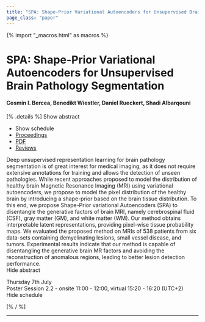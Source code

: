 ```yaml
---
title: "SPA: Shape-Prior Variational Autoencoders for Unsupervised Brain Pathology Segmentation"
page_class: "paper"
---
```


{% import "_macros.html" as macros %}

# SPA: Shape-Prior Variational Autoencoders for Unsupervised Brain Pathology Segmentation

#### Cosmin I. Bercea, Benedikt Wiestler, Daniel Rueckert, Shadi Albarqouni

[% .details %]
<a class="toggle_visibility" data-selector=".abstract" data-level="3">Show abstract</a>
- <a class="toggle_visibility" data-selector=".schedule" data-level="3">Show schedule</a>
- <a href="">Proceedings</a>
- <a href="https://openreview.net/pdf?id=mB_V8ThxY8Z">PDF</a>
- <a href="https://openreview.net/forum?id=mB_V8ThxY8Z">Reviews</a>

<p>
    <span class="abstract">
        Deep unsupervised representation learning for brain pathology segmentation is of great interest for medical imaging, as it does not require extensive annotations for training and allows the detection of unseen pathologies. While recent approaches proposed to model the distribution of healthy brain Magnetic Resonance Imaging (MRI) using variational autoencoders, we propose to model the pixel distribution of the healthy brain by introducing a shape-prior based on the brain tissue distribution.  To this end, we propose Shape-Prior variational Autoencoders (SPA) to disentangle the generative factors of brain MRI, namely cerebrospinal fluid (CSF), gray matter (GM), and white matter (WM). Our method obtains interpretable latent representations, providing pixel-wise tissue probability maps. We evaluated the proposed method on MRIs of 538 patients from six data-sets containing demyelinating lesions, small vessel disease, and tumors. Experimental results indicate that our method is capable of disentangling the generative brain MR factors and avoiding the reconstruction of anomalous regions, leading to better lesion detection performance.
        <br>
        <span class="actions"><a class="toggle_visibility" data-level="2">Hide abstract</a></span>
    </span>
</p>

<p>
    <span class="schedule">
        Thursday 7th July<br>Poster Session 2.2 - onsite 11:00 - 12:00, virtual 15:20 - 16:20 (UTC+2)
        <br>
        <span class="actions"><a class="toggle_visibility" data-level="2">Hide schedule</a></span>
    </span>
</p>

[% / %]


---
<!-- { macros.presentation('', '', 720, 450) } -->